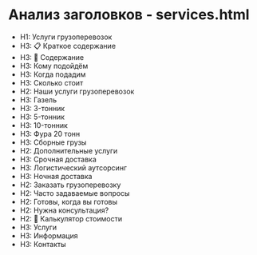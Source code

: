 # Анализ заголовков - services.html

- H1: Услуги грузоперевозок
- H3: 📋 Краткое содержание
- H3: 📑 Содержание
- H3: Кому подойдём
- H3: Когда подадим
- H3: Сколько стоит
- H2: Наши услуги грузоперевозок
- H3: Газель
- H3: 3-тонник
- H3: 5-тонник
- H3: 10-тонник
- H3: Фура 20 тонн
- H3: Сборные грузы
- H2: Дополнительные услуги
- H3: Срочная доставка
- H3: Логистический аутсорсинг
- H3: Ночная доставка
- H2: Заказать грузоперевозку
- H2: Часто задаваемые вопросы
- H2: Готовы, когда вы готовы
- H2: Нужна консультация?
- H2: 🚛 Калькулятор стоимости
- H3: Услуги
- H3: Информация
- H3: Контакты
